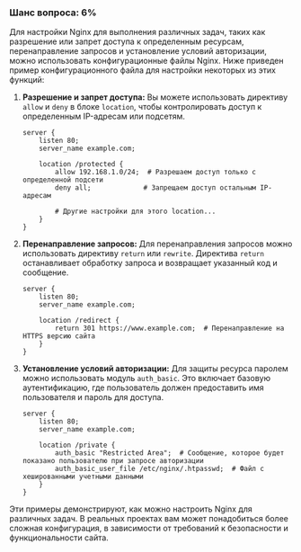 ### Шанс вопроса: 6%

Для настройки Nginx для выполнения различных задач, таких как разрешение или запрет доступа к определенным ресурсам, перенаправление запросов и установление условий авторизации, можно использовать конфигурационные файлы Nginx. Ниже приведен пример конфигурационного файла для настройки некоторых из этих функций:

1. **Разрешение и запрет доступа:**
   Вы можете использовать директиву `allow` и `deny` в блоке `location`, чтобы контролировать доступ к определенным IP-адресам или подсетям.

   ```nginx
   server {
       listen 80;
       server_name example.com;

       location /protected {
           allow 192.168.1.0/24;  # Разрешаем доступ только с определенной подсети
           deny all;             # Запрещаем доступ остальным IP-адресам

           # Другие настройки для этого location...
       }
   }
   ```

2. **Перенаправление запросов:**
   Для перенаправления запросов можно использовать директиву `return` или `rewrite`. Директива `return` останавливает обработку запроса и возвращает указанный код и сообщение.

   ```nginx
   server {
       listen 80;
       server_name example.com;

       location /redirect {
           return 301 https://www.example.com;  # Перенаправление на HTTPS версию сайта
       }
   }
   ```

3. **Установление условий авторизации:**
   Для защиты ресурса паролем можно использовать модуль `auth_basic`. Это включает базовую аутентификацию, где пользователь должен предоставить имя пользователя и пароль для доступа.

   ```nginx
   server {
       listen 80;
       server_name example.com;

       location /private {
           auth_basic "Restricted Area";  # Сообщение, которое будет показано пользователю при запросе авторизации
           auth_basic_user_file /etc/nginx/.htpasswd;  # Файл с хешированными учетными данными
       }
   }
   ```

Эти примеры демонстрируют, как можно настроить Nginx для различных задач. В реальных проектах вам может понадобиться более сложная конфигурация, в зависимости от требований к безопасности и функциональности сайта.